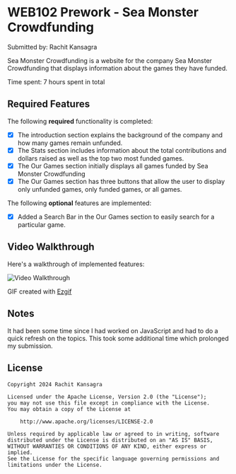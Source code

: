 # WEB102 Prework - Sea Monster Crowdfunding

Submitted by: Rachit Kansagra

Sea Monster Crowdfunding is a website for the company Sea Monster Crowdfunding that displays information about the games they have funded.

Time spent: 7 hours spent in total

## Required Features

The following **required** functionality is completed:

* [x] The introduction section explains the background of the company and how many games remain unfunded.
* [x] The Stats section includes information about the total contributions and dollars raised as well as the top two most funded games.
* [x] The Our Games section initially displays all games funded by Sea Monster Crowdfunding
* [x] The Our Games section has three buttons that allow the user to display only unfunded games, only funded games, or all games.

The following **optional** features are implemented:

* [x] Added a Search Bar in the Our Games section to easily search for a particular game. 

## Video Walkthrough

Here's a walkthrough of implemented features:

<img src='Website GIF.gif' title='Video Walkthrough' width='' alt='Video Walkthrough' />

<!-- Replace this with whatever GIF tool you used! -->
GIF created with [Ezgif](https://ezgif.com)
<!-- Recommended tools:
[Kap](https://getkap.co/) for macOS
[ScreenToGif](https://www.screentogif.com/) for Windows
[peek](https://github.com/phw/peek) for Linux. -->

## Notes
It had been some time since I had worked on JavaScript and had to do a quick refresh on the topics. This took some additional time which prolonged my submission. 

## License

    Copyright 2024 Rachit Kansagra

    Licensed under the Apache License, Version 2.0 (the "License");
    you may not use this file except in compliance with the License.
    You may obtain a copy of the License at

        http://www.apache.org/licenses/LICENSE-2.0

    Unless required by applicable law or agreed to in writing, software
    distributed under the License is distributed on an "AS IS" BASIS,
    WITHOUT WARRANTIES OR CONDITIONS OF ANY KIND, either express or implied.
    See the License for the specific language governing permissions and
    limitations under the License.
